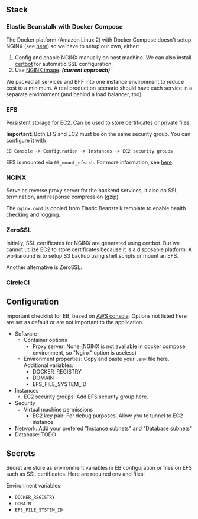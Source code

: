 ## Stack

### Elastic Beanstalk with Docker Compose

The Docker platform (Amazon Linux 2) with Docker Compose doesn't setup NGINX (see [here](https://docs.aws.amazon.com/elasticbeanstalk/latest/dg/command-options-specific.html#command-options-docker)) so we have to setup our own, either:

1. Config and enable NGINX manually on host machine. We can also install [certbot](https://certbot.eff.org) for automatic SSL configuration.
2. Use [NGINX image](https://hub.docker.com/_/nginx). **_(current approach)_**

We packed all services and BFF into one instance environment to reduce cost to a minimum. A real production scenario should have each service in a separate environment (and behind a load balancer, too).

### EFS

Persistent storage for EC2. Can be used to store certificates or private files.

**Important**: Both EFS and EC2 must be on the same security group. You can configure it with

    EB Console -> Configuration -> Instances -> EC2 security groups

EFS is mounted via `03_mount_efs.sh`. For more information, see [here](https://docs.aws.amazon.com/elasticbeanstalk/latest/dg/services-efs.html#services-efs-configs).

### NGINX

Serve as reverse proxy server for the backend services, it also do SSL termination, and response compression (gzip).

The `nginx.conf` is copied from Elastic Beanstalk template to enable health checking and logging.

### ZeroSSL

Initially, SSL certificates for NGINX are generated using certbot. But we cannot utilize EC2 to store certificates because it is a disposable platform. A workaround is to setup S3 backup using shell scripts or mount an EFS.

Another alternative is ZeroSSL.

### CircleCI

## Configuration

Important checklist for EB, based on [AWS console](https://ap-southeast-1.console.aws.amazon.com/elasticbeanstalk/home). Options not listed here are set as default or are not important to the application.

- Software
  - Container options
    - Proxy server: None (NGINX is not available in docker compose environment, so "Nginx" option is useless)
  - Environment properties: Copy and paste your `.env` file here. Additional variables:
    - DOCKER_REGISTRY
    - DOMAIN
    - EFS_FILE_SYSTEM_ID
- Instances
  - EC2 security groups: Add EFS security group here.
- Security
  - Virtual machine permissions
    - EC2 key pair: For debug purposes. Allow you to tunnel to EC2 instance
- Network: Add your prefered "Instance subnets" and "Database subnets"
- Database: TODO

## Secrets

Secret are store as environment variables in EB configuration or files on EFS such as SSL certificates. Here are required env and files:

Environment variables:

- `DOCKER_REGISTRY`
- `DOMAIN`
- `EFS_FILE_SYSTEM_ID`
